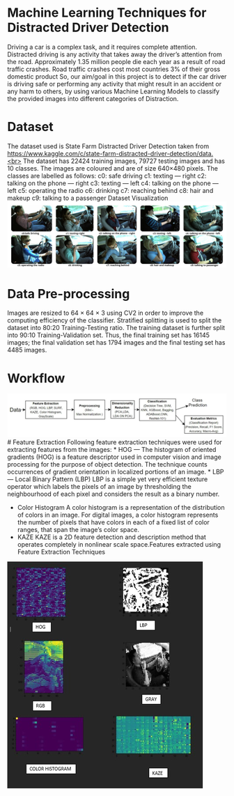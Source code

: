 # Machine Learning Techniques for Distracted Driver Detection
Driving a car is a complex task, and it requires complete attention. Distracted driving is any activity that takes away the driver’s attention from the road. Approximately 1.35 million people die each year as a result of road traffic crashes.
Road traffic crashes cost most countries 3% of their gross domestic product So, our aim/goal in this project is to detect if the car driver is driving safe or performing any activity that might result in an accident or any harm to others, by using various Machine Learning Models to classify the provided images into different categories of Distraction.
# Dataset
The dataset used is State Farm Distracted Driver Detection taken from https://www.kaggle.com/c/state-farm-distracted-driver-detection/data.<br>
The dataset has 22424 training images, 79727 testing images and has 10 classes. The images are coloured and are of size 640×480 pixels. The classes are labelled as follows:
c0: safe driving
c1: texting — right
c2: talking on the phone — right
c3: texting — left
c4: talking on the phone — left
c5: operating the radio
c6: drinking
c7: reaching behind
c8: hair and makeup
c9: talking to a passenger
Dataset Visualization
<img src="./imgs/img1.jpeg">
# Data Pre-processing
Images are resized to 64 × 64 × 3 using CV2 in order to improve the computing efficiency of the classifier.
Stratified splitting is used to split the dataset into 80:20 Training-Testing ratio. The training dataset is further split into 90:10 Training-Validation set.
Thus, the final training set has 16145 images; the final validation set has 1794 images and the final testing set has 4485 images.
# Workflow
<img src="./imgs/img2.jpeg">
# Feature Extraction
Following feature extraction techniques were used for extracting features from the images:
* HOG — The histogram of oriented gradients
(HOG) is a feature descriptor used in computer vision and image processing for the purpose of object detection. The technique counts occurrences of gradient orientation in localized portions of an image.
* LBP — Local Binary Pattern (LBP)
LBP is a simple yet very efficient texture operator which labels the pixels of an image by thresholding the neighbourhood of each pixel and considers the result as a binary number.

* Color Histogram
A color histogram is a representation of the distribution of colors in an image. For digital images, a color histogram represents the number of pixels that have colors in each of a fixed list of color ranges, that span the image’s color space.
* KAZE
KAZE is a 2D feature detection and description method that operates completely in nonlinear scale space.Features extracted using Feature Extraction Techniques
<img src="./imgs/img3.jpeg">

